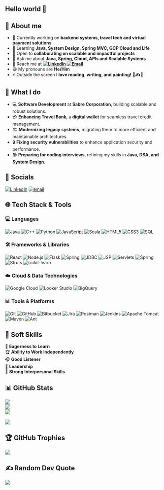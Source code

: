 ## Hello world 👋

## 🤷 About me
- 🔭 Currently working on **backend systems, travel tech and virtual payment solutions**  
- 🌱 Learning **Java, System Design, Spring MVC, GCP Cloud and Life**  
- 👯 Open to **collaborating on scalable and impactful projects**  
- 💬 Ask me about **Java, Spring, Cloud, APIs and Scalable Systems**  
- 📢 Reach me at **[![LinkedIn](https://img.shields.io/badge/LinkedIn-%230077B5.svg?logo=linkedin&logoColor=white)](https://linkedin.com/in/rahul-sriv) [![Email](https://img.shields.io/badge/Email-D14836?logo=gmail&logoColor=white)](mailto:rahulsriv2000@gmail.com)**
- 😄 My pronouns are **He/Him**
- ⚡ Outside the screen **I love reading, writing, and painting! 📖✍️🎨**

## 💫 What I do
- 💻 **Software Development** at **Sabre Corporation**, building scalable and robust solutions. 
- 💳 **Enhancing Travel Bank**, a **digital wallet** for seamless travel credit management.  
- 🏗️ **Modernizing legacy systems**, migrating them to more efficient and maintainable architectures.
- 🔒 **Fixing security vulnerabilities** to enhance application security and performance.
- 📚 **Preparing for coding interviews**, refining my skills in **Java, DSA, and System Design**.


## 📩 Socials
[![LinkedIn](https://img.shields.io/badge/LinkedIn-%230077B5.svg?logo=linkedin&logoColor=white)](https://linkedin.com/in/rahul-sriv) [![email](https://img.shields.io/badge/Email-D14836?logo=gmail&logoColor=white)](mailto:rahulsriv2000@gmail.com) 

## 🌐 Tech Stack & Tools
### 💻 Languages  
![Java](https://img.shields.io/badge/Java-007396?style=flat&logo=java&logoColor=white)  ![C++](https://img.shields.io/badge/C++-00599C?style=flat&logo=c%2B%2B&logoColor=white)  ![Python](https://img.shields.io/badge/Python-3776AB?style=flat&logo=python&logoColor=white)  ![JavaScript](https://img.shields.io/badge/JavaScript-F7DF1E?style=flat&logo=javascript&logoColor=black)   ![Scala](https://img.shields.io/badge/Scala-DC322F?style=flat&logo=scala&logoColor=white)  ![HTML5](https://img.shields.io/badge/HTML5-E34F26?style=flat&logo=html5&logoColor=white)  ![CSS3](https://img.shields.io/badge/CSS3-1572B6?style=flat&logo=css3&logoColor=white)  ![SQL](https://img.shields.io/badge/SQL-4479A1?style=flat&logo=mysql&logoColor=white)  

### 🛠️ Frameworks & Libraries  
![React](https://img.shields.io/badge/React-61DAFB?style=flat&logo=react&logoColor=black)  ![Node.js](https://img.shields.io/badge/Node.js-339933?style=flat&logo=nodedotjs&logoColor=white)  ![Flask](https://img.shields.io/badge/Flask-000000?style=flat&logo=flask&logoColor=white)  ![Spring](https://img.shields.io/badge/Spring-6DB33F?style=flat&logo=spring&logoColor=white)  ![JDBC](https://img.shields.io/badge/JDBC-4479A1?style=flat)  ![JSP](https://img.shields.io/badge/JSP-FF4500?style=flat)  ![Servlets](https://img.shields.io/badge/Servlets-4B8BBE?style=flat) ![Spring](https://img.shields.io/badge/Spring-6DB33F?style=flat&logo=spring&logoColor=white)  ![Struts](https://img.shields.io/badge/Struts-8C004A?style=flat&logo=apache&logoColor=white)  ![scikit-learn](https://img.shields.io/badge/Scikit--Learn-F7931E?style=flat&logo=scikit-learn&logoColor=white)  

### ☁️ Cloud & Data Technologies    
![Google Cloud](https://img.shields.io/badge/Google%20Cloud-4285F4?style=flat&logo=googlecloud&logoColor=white)  ![Looker Studio](https://img.shields.io/badge/Looker%20Studio-4285F4?style=flat&logo=google&logoColor=white)  ![BigQuery](https://img.shields.io/badge/BigQuery-34A853?style=flat&logo=googlecloud&logoColor=white)  
 
### 📊 Tools & Platforms  
![Git](https://img.shields.io/badge/Git-F05032?style=flat&logo=git&logoColor=white)  ![GitHub](https://img.shields.io/badge/GitHub-181717?style=flat&logo=github&logoColor=white)  ![Bitbucket](https://img.shields.io/badge/Bitbucket-0052CC?style=flat&logo=bitbucket&logoColor=white)  ![Jira](https://img.shields.io/badge/Jira-0052CC?style=flat&logo=jira&logoColor=white)  ![Postman](https://img.shields.io/badge/Postman-FF6C37?style=flat&logo=postman&logoColor=white)  ![Jenkins](https://img.shields.io/badge/Jenkins-D24939?style=flat&logo=jenkins&logoColor=white)  ![Apache Tomcat](https://img.shields.io/badge/Apache%20Tomcat-F8DC75?style=flat&logo=apachetomcat&logoColor=black)  ![Maven](https://img.shields.io/badge/Apache%20Maven-C71A36?style=flat&logo=apachemaven&logoColor=white)  ![Ant](https://img.shields.io/badge/Apache%20Ant-A81C7D?style=flat)  

## 🤝 Soft Skills  

🎯 **Eagerness to Learn**  
🏆 **Ability to Work Independently**  
🎧 **Good Listener**  
👑 **Leadership**  
💬 **Strong Interpersonal Skills**  


## 📊 GitHub Stats
![](https://github-readme-stats.vercel.app/api?username=RahulSriv&theme=dark&hide_border=false&include_all_commits=true&count_private=true)<br/>
![](https://nirzak-streak-stats.vercel.app/?user=RahulSriv&theme=dark&hide_border=false)<br/>
![](https://github-readme-stats.vercel.app/api/top-langs/?username=RahulSriv&theme=dark&hide_border=false&include_all_commits=true&count_private=true&layout=compact)
<br><br>![](https://api.visitorbadge.io/api/VisitorHit?user=RahulSriv&repo=github-visitors-badge&countColor=%2303488c)

## 🏆 GitHub Trophies
![](https://github-profile-trophy.vercel.app/?username=RahulSriv&theme=onedark&no-frame=true&no-bg=true&margin-w=4)


## ✍️ Random Dev Quote
![](https://quotes-github-readme.vercel.app/api?type=horizontal&theme=dark)
